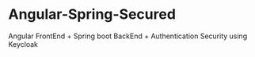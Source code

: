 # Angular-Spring-Secured
Angular FrontEnd + Spring boot BackEnd + Authentication Security using Keycloak

